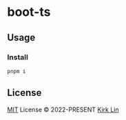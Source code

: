 # boot-ts

## Usage

### Install

```bash
pnpm i
```

## License

[MIT](./LICENSE) License &copy; 2022-PRESENT [Kirk Lin](https://github.com/kirklin)
